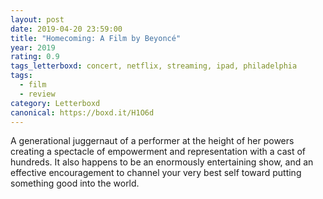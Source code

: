 ```yaml
---
layout: post 
date: 2019-04-20 23:59:00
title: "Homecoming: A Film by Beyoncé"
year: 2019
rating: 0.9
tags_letterboxd: concert, netflix, streaming, ipad, philadelphia
tags:
  - film
  - review
category: Letterboxd
canonical: https://boxd.it/H1O6d
---
```


A generational juggernaut of a performer at the height of her powers creating a spectacle of empowerment and representation with a cast of hundreds. It also happens to be an enormously entertaining show, and an effective encouragement to channel your very best self toward putting something good into the world.
